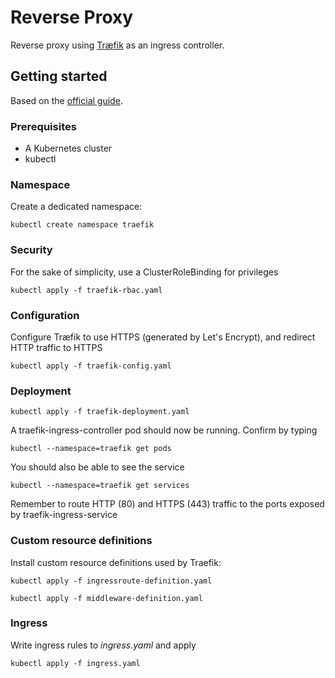 # Reverse Proxy

Reverse proxy using [Træfik](https://traefik.io/) as an ingress controller.

## Getting started

Based on the [official guide](https://docs.traefik.io/user-guide/kubernetes/).

### Prerequisites

* A Kubernetes cluster
* kubectl

### Namespace

Create a dedicated namespace:

```
kubectl create namespace traefik
```

### Security

For the sake of simplicity, use a ClusterRoleBinding for privileges

```
kubectl apply -f traefik-rbac.yaml
```

### Configuration

Configure Træfik to use HTTPS (generated by Let's Encrypt), and redirect HTTP traffic to HTTPS

```
kubectl apply -f traefik-config.yaml
```

### Deployment

```
kubectl apply -f traefik-deployment.yaml
```

A traefik-ingress-controller pod should now be running. Confirm by typing

```
kubectl --namespace=traefik get pods
```

You should also be able to see the service

```
kubectl --namespace=traefik get services
```

Remember to route HTTP (80) and HTTPS (443) traffic to the ports exposed by traefik-ingress-service

### Custom resource definitions

Install custom resource definitions used by Traefik:

```
kubectl apply -f ingressroute-definition.yaml

kubectl apply -f middleware-definition.yaml
```

### Ingress

Write ingress rules to *ingress.yaml* and apply

```
kubectl apply -f ingress.yaml
```
